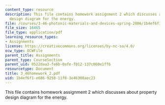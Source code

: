 ```yaml
---
content_type: resource
description: This file contains homework assignment 2 which discusses about property
  design diagram for the energy.
file: /courses/3-46-photonic-materials-and-devices-spring-2006/1b4ef6f1e686925811f03e46308aec23_3_46homework_2.pdf
file_size: 16465
file_type: application/pdf
learning_resource_types:
- Assignments
license: https://creativecommons.org/licenses/by-nc-sa/4.0/
ocw_type: OCWFile
parent_title: Assignments
parent_type: CourseSection
parent_uid: 0522daa3-fe6b-0afe-f812-137c060e1ff6
resourcetype: Document
title: 3_46homework_2.pdf
uid: 1b4ef6f1-e686-9258-11f0-3e46308aec23
---
```

This file contains homework assignment 2 which discusses about property design diagram for the energy.